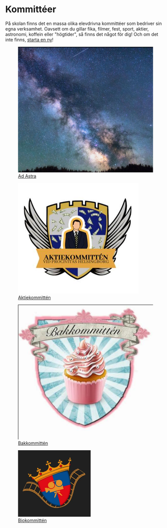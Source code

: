  <h1>Kommittéer</h1>

På skolan finns det en massa olika elevdrivna kommittéer som bedriver sin egna verksamhet. Oavsett om du gillar fika, filmer, fest, sport, aktier, astronomi, koffein eller "högtider", så finns det något för dig! Och om det inte finns, [starta en ny](/startakommitte/)!

<div class="grid">
  <a href="" class="grida">
    <figure>
      <img src="/assets/kommitteer/adastra.PNG" alt="">
      <figcaption>Ad Astra</figcaption>
    </figure>
  </a>

  <a href="" class="grida">
    <figure>
      <img src="/assets/kommitteer/aktie.PNG" alt="">
      <figcaption>Aktiekommittén</figcaption>
    </figure>
  </a>

  <a href="" class="grida">
    <figure>
      <img src="/assets/kommitteer/bak.PNG" alt="">
      <figcaption>Bakkommittén</figcaption>
    </figure>
  </a>

  <a href="" class="grida">
    <figure>
      <img src="/assets/kommitteer/bio.PNG" alt="">
      <figcaption>Biokommittén</figcaption>
    </figure>
  </a>

  <a href="" class="grida">
    <figure>
      <img src="" alt="">
      <figcaption></figcaption>
    </figure>
  </a>

  <a href="" class="grida">
    <figure>
      <img src="" alt="">
      <figcaption></figcaption>
    </figure>
  </a>

  <a href="" class="grida">
    <figure>
      <img src="" alt="">
      <figcaption></figcaption>
    </figure>
  </a>

  <a href="" class="grida">
    <figure>
      <img src="" alt="">
      <figcaption></figcaption>
    </figure>
  </a>

  <a href="" class="grida">
    <figure>
      <img src="" alt="">
      <figcaption></figcaption>
    </figure>
  </a>

  <a href="" class="grida">
    <figure>
      <img src="" alt="">
      <figcaption></figcaption>
    </figure>
  </a>

  <a href="" class="grida">
    <figure>
      <img src="" alt="">
      <figcaption></figcaption>
    </figure>
  </a>

  <a href="" class="grida">
    <figure>
      <img src="" alt="">
      <figcaption></figcaption>
    </figure>
  </a>

  <a href="" class="grida">
    <figure>
      <img src="" alt="">
      <figcaption></figcaption>
    </figure>
  </a>

  <a href="" class="grida">
    <figure>
      <img src="" alt="">
      <figcaption></figcaption>
    </figure>
  </a>

  <a href="" class="grida">
    <figure>
      <img src="" alt="">
      <figcaption></figcaption>
    </figure>
  </a>

  <a href="" class="grida">
    <figure>
      <img src="" alt="">
      <figcaption></figcaption>
    </figure>
  </a>


</div>